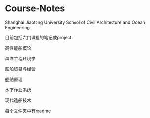 # Course-Notes
Shanghai Jiaotong University School of Civil Architecture and Ocean Engineering

目前包括六门课程的笔记或project:

高性能船概论

海洋工程环境学

船舶贸易与经营

船舶原理

水下作业系统

现代造船技术

每个文件夹中有readme
